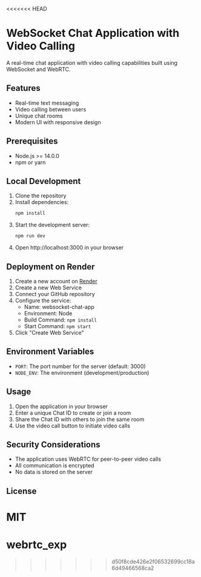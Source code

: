 <<<<<<< HEAD
# WebSocket Chat Application with Video Calling

A real-time chat application with video calling capabilities built using WebSocket and WebRTC.

## Features

- Real-time text messaging
- Video calling between users
- Unique chat rooms
- Modern UI with responsive design

## Prerequisites

- Node.js >= 14.0.0
- npm or yarn

## Local Development

1. Clone the repository
2. Install dependencies:
   ```bash
   npm install
   ```
3. Start the development server:
   ```bash
   npm run dev
   ```
4. Open http://localhost:3000 in your browser

## Deployment on Render

1. Create a new account on [Render](https://render.com)
2. Create a new Web Service
3. Connect your GitHub repository
4. Configure the service:
   - Name: websocket-chat-app
   - Environment: Node
   - Build Command: `npm install`
   - Start Command: `npm start`
5. Click "Create Web Service"

## Environment Variables

- `PORT`: The port number for the server (default: 3000)
- `NODE_ENV`: The environment (development/production)

## Usage

1. Open the application in your browser
2. Enter a unique Chat ID to create or join a room
3. Share the Chat ID with others to join the same room
4. Use the video call button to initiate video calls

## Security Considerations

- The application uses WebRTC for peer-to-peer video calls
- All communication is encrypted
- No data is stored on the server

## License

MIT 
=======
# webrtc_exp
>>>>>>> d50f8cde426e2f06532699cc18a6d49466568ca2
